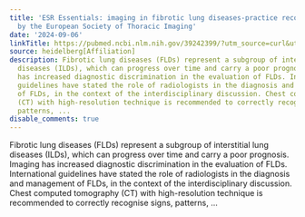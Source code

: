 ```yaml
---
title: 'ESR Essentials: imaging in fibrotic lung diseases-practice recommendations
  by the European Society of Thoracic Imaging'
date: '2024-09-06'
linkTitle: https://pubmed.ncbi.nlm.nih.gov/39242399/?utm_source=curl&utm_medium=rss&utm_campaign=pubmed-2&utm_content=1FakS-2QOkCT8HsMOQP1bCRQ4YzyumYOmxmF0moLsQ3dFB1E9V&fc=20220326224207&ff=20240907181837&v=2.18.0.post9+e462414
source: heidelberg[Affiliation]
description: Fibrotic lung diseases (FLDs) represent a subgroup of interstitial lung
  diseases (ILDs), which can progress over time and carry a poor prognosis. Imaging
  has increased diagnostic discrimination in the evaluation of FLDs. International
  guidelines have stated the role of radiologists in the diagnosis and management
  of FLDs, in the context of the interdisciplinary discussion. Chest computed tomography
  (CT) with high-resolution technique is recommended to correctly recognise signs,
  patterns, ...
disable_comments: true
---
```

Fibrotic lung diseases (FLDs) represent a subgroup of interstitial lung diseases (ILDs), which can progress over time and carry a poor prognosis. Imaging has increased diagnostic discrimination in the evaluation of FLDs. International guidelines have stated the role of radiologists in the diagnosis and management of FLDs, in the context of the interdisciplinary discussion. Chest computed tomography (CT) with high-resolution technique is recommended to correctly recognise signs, patterns, ...